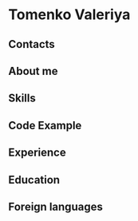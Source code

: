 # Tomenko Valeriya

## Contacts

## About me

## Skills

## Code Example

## Experience

## Education

## Foreign languages
